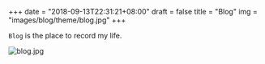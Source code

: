 +++
date = "2018-09-13T22:31:21+08:00"
draft = false
title = "Blog"
img = "images/blog/theme/blog.jpg"
+++

`Blog` is the place to record my life. 

![blog.jpg](https://i.loli.net/2019/10/12/M4tpR7AHbyXwWJd.jpg)
